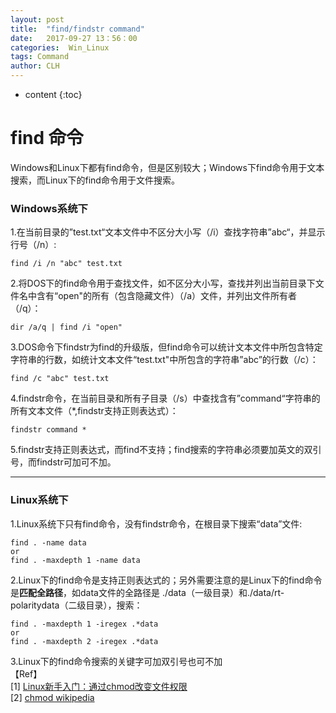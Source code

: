 ```yaml
---
layout: post
title:  "find/findstr command"
date:   2017-09-27 13：56：00
categories:  Win_Linux
tags: Command
author: CLH
---
```


* content
{:toc}

# find 命令 #
Windows和Linux下都有find命令，但是区别较大；Windows下find命令用于文本搜索，而Linux下的find命令用于文件搜索。
### Windows系统下 ###
    
1.在当前目录的”test.txt“文本文件中不区分大小写（/i）查找字符串”abc“，并显示行号（/n）:    

	find /i /n "abc" test.txt	

2.将DOS下的find命令用于查找文件，如不区分大小写，查找并列出当前目录下文件名中含有“open"的所有（包含隐藏文件）（/a）文件，并列出文件所有者（/q）：

	dir /a/q | find /i "open"

3.DOS命令下findstr为find的升级版，但find命令可以统计文本文件中所包含特定字符串的行数，如统计文本文件“test.txt"中所包含的字符串”abc”的行数（/c）：

	find /c "abc" test.txt
4.findstr命令，在当前目录和所有子目录（/s）中查找含有”command“字符串的所有文本文件（*,findstr支持正则表达式）：    

	findstr command *

5.findstr支持正则表达式，而find不支持；find搜索的字符串必须要加英文的双引号，而findstr可加可不加。

----------

### Linux系统下 ###
1.Linux系统下只有find命令，没有findstr命令，在根目录下搜索“data”文件:    

	find . -name data
	or
	find . -maxdepth 1 -name data

2.Linux下的find命令是支持正则表达式的；另外需要注意的是Linux下的find命令是**匹配全路径**，如data文件的全路径是 ./data（一级目录）和./data/rt-polaritydata（二级目录），搜索：  

	find . -maxdepth 1 -iregex .*data
	or
	find . -maxdepth 2 -iregex .*data

3.Linux下的find命令搜索的关键字可加双引号也可不加   
【Ref】    
[1] [Linux新手入门：通过chmod改变文件权限](http://www.letuknowit.com/topics/20120408/change-file-attributes-on-linux.html/)    
[2] [chmod wikipedia](https://zh.wikipedia.org/wiki/Chmod)